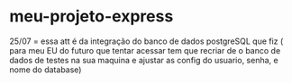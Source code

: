# meu-projeto-express

25/07 = essa att é da integração do banco de dados postgreSQL que fiz ( para meu EU do futuro que tentar acessar tem que recriar de o banco de dados de testes na sua maquina e ajustar as config do usuario, senha, e nome do database)

